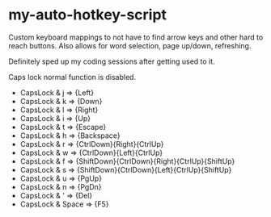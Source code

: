 # my-auto-hotkey-script
Custom keyboard mappings to not have to find arrow keys and other hard to reach buttons.
Also allows for word selection, page up/down, refreshing.

Definitely sped up my coding sessions after getting used to it.

Caps lock normal function is disabled.

- CapsLock & j => {Left}
- CapsLock & k => {Down}
- CapsLock & l => {Right}
- CapsLock & i => {Up}
- CapsLock & t => {Escape}
- CapsLock & h => {Backspace}
- CapsLock & r => {CtrlDown}{Right}{CtrlUp}
- CapsLock & w => {CtrlDown}{Left}{CtrlUp}
- CapsLock & f => {ShiftDown}{CtrlDown}{Right}{CtrlUp}{ShiftUp}
- CapsLock & s => {ShiftDown}{CtrlDown}{Left}{CtrlUp}{ShiftUp}
- CapsLock & u => {PgUp}
- CapsLock & n => {PgDn}
- CapsLock & ' => {Del}
- CapsLock & Space => {F5}
